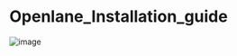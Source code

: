 # Openlane_Installation_guide

![image](https://github.com/user-attachments/assets/64ce5674-3e3d-492f-bde6-abcda1b12f40)
